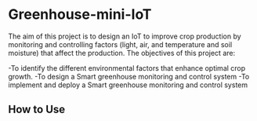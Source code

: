 # Greenhouse-mini-IoT

The aim of this project is to design an IoT to improve crop production by monitoring and controlling factors (light, air, and temperature and soil moisture) that affect the production. The objectives of this project are:

-To identify the different environmental factors that enhance optimal crop growth.
-To design a Smart greenhouse monitoring and control system
-To implement and deploy a Smart greenhouse monitoring and control system

## How to Use


